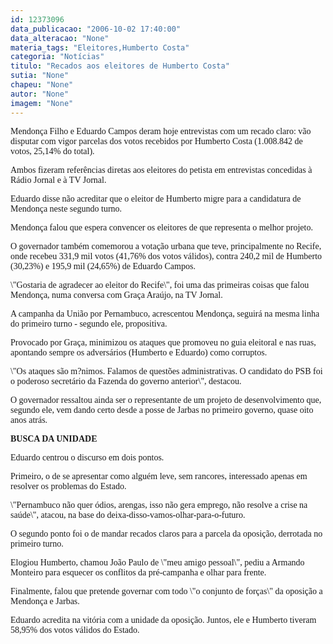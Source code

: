 ```yaml
---
id: 12373096
data_publicacao: "2006-10-02 17:40:00"
data_alteracao: "None"
materia_tags: "Eleitores,Humberto Costa"
categoria: "Notícias"
titulo: "Recados aos eleitores de Humberto Costa"
sutia: "None"
chapeu: "None"
autor: "None"
imagem: "None"
---
```

<p><P><FONT face=Verdana>Mendonça Filho e Eduardo Campos deram hoje entrevistas com um recado claro: vão disputar com vigor parcelas dos votos recebidos por Humberto Costa (1.008.842 de votos, 25,14% do total).</FONT></P></p>
<p><P><FONT face=Verdana>Ambos fizeram referências diretas aos eleitores do petista em entrevistas concedidas à Rádio Jornal e à TV Jornal.</FONT></P></p>
<p><P><FONT face=Verdana>Eduardo disse não acreditar que o eleitor de Humberto migre para a candidatura de Mendonça neste segundo turno.</FONT></P></p>
<p><P><FONT face=Verdana>Mendonça falou que espera convencer os eleitores de que representa o melhor projeto.</FONT></P></p>
<p><P><FONT face=Verdana>O governador também comemorou a votação urbana que teve, principalmente no Recife, onde recebeu 331,9 mil votos (41,76% dos votos válidos), contra 240,2 mil de Humberto (30,23%) e 195,9 mil (24,65%) de Eduardo Campos. </FONT></P></p>
<p><P><FONT face=Verdana>\"Gostaria de agradecer ao eleitor do Recife\", foi uma das primeiras coisas que falou Mendonça, numa conversa com Graça Araújo, na TV Jornal.</FONT></P></p>
<p><P><FONT face=Verdana>A campanha da União por Pernambuco, acrescentou Mendonça, seguirá na mesma linha do primeiro turno - segundo ele, propositiva.</FONT></P></p>
<p><P><FONT face=Verdana>Provocado por Graça, minimizou os ataques que promoveu no guia eleitoral e nas ruas, apontando sempre os adversários (Humberto e Eduardo) como corruptos. </FONT></P></p>
<p><P><FONT face=Verdana>\"Os ataques são m?nimos. Falamos de questões administrativas. O candidato do PSB foi o poderoso secretário da Fazenda do governo anterior\", destacou.</FONT></P></p>
<p><P><FONT face=Verdana>O governador ressaltou ainda ser o representante de um projeto de desenvolvimento que, segundo ele, vem dando certo desde a posse de Jarbas no primeiro governo, quase oito anos atrás.</FONT></P></p>
<p><P><FONT face=Verdana><STRONG>BUSCA DA UNIDADE</STRONG></FONT></P></p>
<p><P><FONT face=Verdana>Eduardo centrou o discurso em dois pontos.</FONT></P></p>
<p><P><FONT face=Verdana>Primeiro, o de se apresentar como alguém leve, sem rancores, interessado apenas em resolver os problemas do Estado. </FONT></P></p>
<p><P><FONT face=Verdana>\"Pernambuco não quer ódios, arengas, isso não gera emprego, não resolve a crise na saúde\", atacou, na base do deixa-disso-vamos-olhar-para-o-futuro.</FONT></P></p>
<p><P><FONT face=Verdana>O segundo ponto foi o de mandar recados claros para a parcela da oposição, derrotada no primeiro turno. </FONT></P></p>
<p><P><FONT face=Verdana>Elogiou Humberto, chamou João Paulo de \"meu amigo pessoal\", pediu a Armando Monteiro para esquecer os conflitos da pré-campanha e olhar para frente. </FONT></P></p>
<p><P><FONT face=Verdana>Finalmente, falou que pretende governar com todo \"o conjunto de forças\" da oposição a Mendonça e Jarbas.</FONT></P></p>
<p><P><FONT face=Verdana>Eduardo acredita na vitória com a unidade da oposição. Juntos, ele e Humberto tiveram 58,95% dos votos válidos do Estado.</FONT></P> </p>
